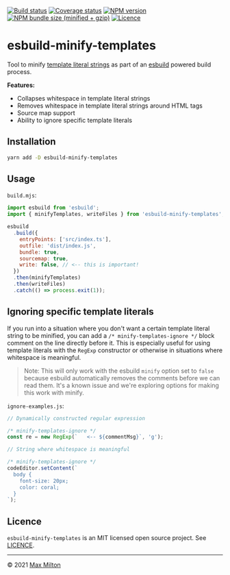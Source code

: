[![Build status](https://img.shields.io/github/workflow/status/MaxMilton/esbuild-minify-templates/ci)](https://github.com/MaxMilton/esbuild-minify-templates/actions)
[![Coverage status](https://img.shields.io/codeclimate/coverage/MaxMilton/esbuild-minify-templates)](https://codeclimate.com/github/MaxMilton/esbuild-minify-templates)
[![NPM version](https://img.shields.io/npm/v/esbuild-minify-templates.svg)](https://www.npmjs.com/package/esbuild-minify-templates)
[![NPM bundle size (minified + gzip)](https://img.shields.io/bundlephobia/minzip/esbuild-minify-templates.svg)](https://bundlephobia.com/result?p=esbuild-minify-templates)
[![Licence](https://img.shields.io/github/license/MaxMilton/esbuild-minify-templates.svg)](https://github.com/MaxMilton/esbuild-minify-templates/blob/master/LICENSE)

# esbuild-minify-templates

Tool to minify [template literal strings](https://developer.mozilla.org/en-US/docs/Web/JavaScript/Reference/Template_literals) as part of an [esbuild](https://esbuild.github.io/) powered build process.

**Features:**

- Collapses whitespace in template literal strings
- Removes whitespace in template literal strings around HTML tags
- Source map support
- Ability to ignore specific template literals

## Installation

```sh
yarn add -D esbuild-minify-templates
```

## Usage

`build.mjs`:

```js
import esbuild from 'esbuild';
import { minifyTemplates, writeFiles } from 'esbuild-minify-templates';

esbuild
  .build({
    entryPoints: ['src/index.ts'],
    outfile: 'dist/index.js',
    bundle: true,
    sourcemap: true,
    write: false, // <-- this is important!
  })
  .then(minifyTemplates)
  .then(writeFiles)
  .catch(() => process.exit(1));
```

## Ignoring specific template literals

If you run into a situation where you don't want a certain template literal string to be minified, you can add a `/* minify-templates-ignore */` block comment on the line directly before it. This is especially useful for using template literals with the `RegExp` constructor or otherwise in situations where whitespace is meaningful.

> Note: This will only work with the esbuild `minify` option set to `false` because esbuild automatically removes the comments before we can read them. It's a known issue and we're exploring options for making this work with minify.

`ignore-examples.js`:

```js
// Dynamically constructed regular expression

/* minify-templates-ignore */
const re = new RegExp(`   <-- ${commentMsg}`, 'g');

// String where whitespace is meaningful

/* minify-templates-ignore */
codeEditor.setContent(`
  body {
    font-size: 20px;
    color: coral;
  }
`);
```

## Licence

`esbuild-minify-templates` is an MIT licensed open source project. See [LICENCE](https://github.com/MaxMilton/esbuild-minify-templates/blob/master/LICENCE).

---

© 2021 [Max Milton](https://maxmilton.com)
